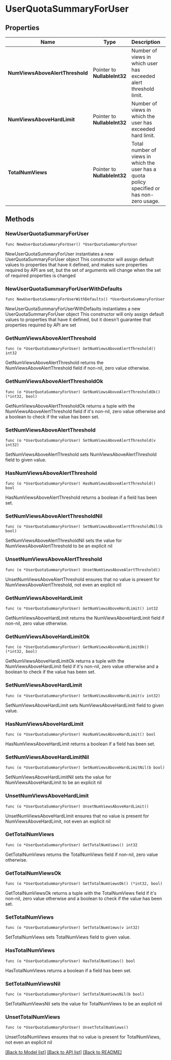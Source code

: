# UserQuotaSummaryForUser

## Properties

Name | Type | Description | Notes
------------ | ------------- | ------------- | -------------
**NumViewsAboveAlertThreshold** | Pointer to **NullableInt32** | Number of views in which user has exceeded alert threshold limit. | [optional] 
**NumViewsAboveHardLimit** | Pointer to **NullableInt32** | Number of views in which the user has exceeded hard limit. | [optional] 
**TotalNumViews** | Pointer to **NullableInt32** | Total number of views in which the user has a quota policy specified or has non-zero usage. | [optional] 

## Methods

### NewUserQuotaSummaryForUser

`func NewUserQuotaSummaryForUser() *UserQuotaSummaryForUser`

NewUserQuotaSummaryForUser instantiates a new UserQuotaSummaryForUser object
This constructor will assign default values to properties that have it defined,
and makes sure properties required by API are set, but the set of arguments
will change when the set of required properties is changed

### NewUserQuotaSummaryForUserWithDefaults

`func NewUserQuotaSummaryForUserWithDefaults() *UserQuotaSummaryForUser`

NewUserQuotaSummaryForUserWithDefaults instantiates a new UserQuotaSummaryForUser object
This constructor will only assign default values to properties that have it defined,
but it doesn't guarantee that properties required by API are set

### GetNumViewsAboveAlertThreshold

`func (o *UserQuotaSummaryForUser) GetNumViewsAboveAlertThreshold() int32`

GetNumViewsAboveAlertThreshold returns the NumViewsAboveAlertThreshold field if non-nil, zero value otherwise.

### GetNumViewsAboveAlertThresholdOk

`func (o *UserQuotaSummaryForUser) GetNumViewsAboveAlertThresholdOk() (*int32, bool)`

GetNumViewsAboveAlertThresholdOk returns a tuple with the NumViewsAboveAlertThreshold field if it's non-nil, zero value otherwise
and a boolean to check if the value has been set.

### SetNumViewsAboveAlertThreshold

`func (o *UserQuotaSummaryForUser) SetNumViewsAboveAlertThreshold(v int32)`

SetNumViewsAboveAlertThreshold sets NumViewsAboveAlertThreshold field to given value.

### HasNumViewsAboveAlertThreshold

`func (o *UserQuotaSummaryForUser) HasNumViewsAboveAlertThreshold() bool`

HasNumViewsAboveAlertThreshold returns a boolean if a field has been set.

### SetNumViewsAboveAlertThresholdNil

`func (o *UserQuotaSummaryForUser) SetNumViewsAboveAlertThresholdNil(b bool)`

 SetNumViewsAboveAlertThresholdNil sets the value for NumViewsAboveAlertThreshold to be an explicit nil

### UnsetNumViewsAboveAlertThreshold
`func (o *UserQuotaSummaryForUser) UnsetNumViewsAboveAlertThreshold()`

UnsetNumViewsAboveAlertThreshold ensures that no value is present for NumViewsAboveAlertThreshold, not even an explicit nil
### GetNumViewsAboveHardLimit

`func (o *UserQuotaSummaryForUser) GetNumViewsAboveHardLimit() int32`

GetNumViewsAboveHardLimit returns the NumViewsAboveHardLimit field if non-nil, zero value otherwise.

### GetNumViewsAboveHardLimitOk

`func (o *UserQuotaSummaryForUser) GetNumViewsAboveHardLimitOk() (*int32, bool)`

GetNumViewsAboveHardLimitOk returns a tuple with the NumViewsAboveHardLimit field if it's non-nil, zero value otherwise
and a boolean to check if the value has been set.

### SetNumViewsAboveHardLimit

`func (o *UserQuotaSummaryForUser) SetNumViewsAboveHardLimit(v int32)`

SetNumViewsAboveHardLimit sets NumViewsAboveHardLimit field to given value.

### HasNumViewsAboveHardLimit

`func (o *UserQuotaSummaryForUser) HasNumViewsAboveHardLimit() bool`

HasNumViewsAboveHardLimit returns a boolean if a field has been set.

### SetNumViewsAboveHardLimitNil

`func (o *UserQuotaSummaryForUser) SetNumViewsAboveHardLimitNil(b bool)`

 SetNumViewsAboveHardLimitNil sets the value for NumViewsAboveHardLimit to be an explicit nil

### UnsetNumViewsAboveHardLimit
`func (o *UserQuotaSummaryForUser) UnsetNumViewsAboveHardLimit()`

UnsetNumViewsAboveHardLimit ensures that no value is present for NumViewsAboveHardLimit, not even an explicit nil
### GetTotalNumViews

`func (o *UserQuotaSummaryForUser) GetTotalNumViews() int32`

GetTotalNumViews returns the TotalNumViews field if non-nil, zero value otherwise.

### GetTotalNumViewsOk

`func (o *UserQuotaSummaryForUser) GetTotalNumViewsOk() (*int32, bool)`

GetTotalNumViewsOk returns a tuple with the TotalNumViews field if it's non-nil, zero value otherwise
and a boolean to check if the value has been set.

### SetTotalNumViews

`func (o *UserQuotaSummaryForUser) SetTotalNumViews(v int32)`

SetTotalNumViews sets TotalNumViews field to given value.

### HasTotalNumViews

`func (o *UserQuotaSummaryForUser) HasTotalNumViews() bool`

HasTotalNumViews returns a boolean if a field has been set.

### SetTotalNumViewsNil

`func (o *UserQuotaSummaryForUser) SetTotalNumViewsNil(b bool)`

 SetTotalNumViewsNil sets the value for TotalNumViews to be an explicit nil

### UnsetTotalNumViews
`func (o *UserQuotaSummaryForUser) UnsetTotalNumViews()`

UnsetTotalNumViews ensures that no value is present for TotalNumViews, not even an explicit nil

[[Back to Model list]](../README.md#documentation-for-models) [[Back to API list]](../README.md#documentation-for-api-endpoints) [[Back to README]](../README.md)


